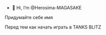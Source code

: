 - 👋 Hi, I’m @Herosima-MAGASAKE
<html>
<head>
     <titl>Придумайте себе имя</titl>
</head>
<body>
<p>Перед тем как начать играть в TANKS BLITZ</p>
</body>
</html>
